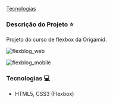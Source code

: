 [Tecnologias](#tecnologias-computer)

### Descrição do Projeto :star:

Projeto do curso de flexbox da Origamid.

![flexblog_web](https://user-images.githubusercontent.com/98993736/191179524-0cc778f3-abb5-46fd-9f5b-b4137ff28e35.png)

![flexblog_mobile](https://user-images.githubusercontent.com/98993736/191179609-0b7413ca-1f73-412e-9d5f-4a81e513b7b1.png)

### Tecnologias :computer:

- HTML5, CSS3 (Flexbox)
